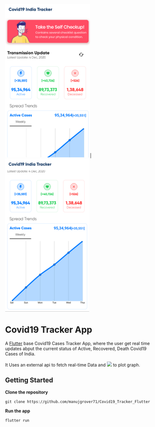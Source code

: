 
<img src="https://github.com/manujgrover71/Covid19_Tracker_Flutter/blob/master/Screenshots/Screenshot_1_Covid19.png" height="500">|
<img src="https://github.com/manujgrover71/Covid19_Tracker_Flutter/blob/master/Screenshots/Screenshot_2_Covid19.png" height="500">


# Covid19 Tracker App

A [Flutter](https://flutter.dev/) base Covid19 Cases Tracker App, where the user get real time updates abput the current status of Active, Recovered, Death Covid19 Cases of India.
<br><br>
It Uses an external api to fetch real-time Data and [![](https://img.shields.io/static/v1?label=library&message=fl_chart&color=blue)](https://pub.dev/packages/fl_chart) to plot graph.


## Getting Started

**Clone the repository**

```
git clone https://github.com/manujgrover71/Covid19_Tracker_Flutter
```
**Run the app**

```
flutter run
```
